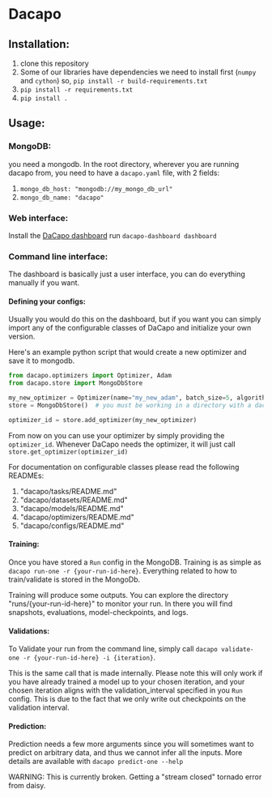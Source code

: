 # Dacapo

## Installation:
1) clone this repository
2) Some of our libraries have dependencies we need to install first (`numpy` and `cython`)
so, `pip install -r build-requirements.txt`
3) `pip install -r requirements.txt`
4) `pip install .`

## Usage:
### MongoDB:
you need a mongodb. In the root directory, wherever you are running dacapo from,
you need to have a `dacapo.yaml` file, with 2 fields:
1) `mongo_db_host: "mongodb://my_mongo_db_url"`
2) `mongo_db_name: "dacapo"`
### Web interface:
Install the [DaCapo dashboard](https://github.com/pattonw/dacapo-dashboard)
run `dacapo-dashboard dashboard`

### Command line interface:
The dashboard is basically just a user interface, you can do everything manually if you want.

#### Defining your configs:
Usually you would do this on the dashboard, but if you want you can simply import
any of the configurable classes of DaCapo and initialize your own version.

Here's an example python script that would create a new optimizer and save it to mongodb.
```python
from dacapo.optimizers import Optimizer, Adam
from dacapo.store import MongoDbStore

my_new_optimizer = Optimizer(name="my_new_adam", batch_size=5, algorithm=Adam(lr=0.001))
store = MongoDbStore()  # you must be working in a directory with a dacapo.yaml file

optimizer_id = store.add_optimizer(my_new_optimizer)
```
From now on you can use your optimizer by simply providing the `optimizer_id`.
Whenever DaCapo needs the optimizer, it will just call `store.get_optimizer(optimizer_id)`

For documentation on configurable classes please read the following READMEs:
1) "dacapo/tasks/README.md"
2) "dacapo/datasets/README.md"
3) "dacapo/models/README.md"
4) "dacapo/optimizers/README.md"
5) "dacapo/configs/README.md"

#### Training:
Once you have stored a `Run` config in the MongoDB. Training is as simple as
`dacapo run-one -r {your-run-id-here}`.
Everything related to how to train/validate is stored in the MongoDb.

Training will produce some outputs. You can explore the directory
"runs/{your-run-id-here}" to monitor your run. In there you will find snapshots,
evaluations, model-checkpoints, and logs.

#### Validations:
To Validate your run from the command line, simply call
`dacapo validate-one -r {your-run-id-here} -i {iteration}`.

This is the same call that is made internally. Please note this will only work
if you have already trained a model up to your chosen iteration, and your chosen
iteration aligns with the validation_interval specified in you `Run` config.
This is due to the fact that we only write out checkpoints on the validation interval.

#### Prediction:
Prediction needs a few more arguments since you will sometimes want to predict
on arbitrary data, and thus we cannot infer all the inputs. More details are available
with `dacapo predict-one --help`

WARNING: This is currently broken. Getting a "stream closed" tornado error from daisy.